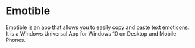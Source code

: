 ﻿Emotible
=

Emotible is an app that allows you to easily copy and paste text emoticons. It is a Windows Universal App for Windows 10 on Desktop and Mobile Phones.